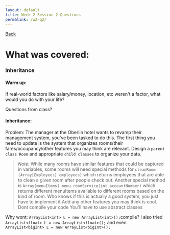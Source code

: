 ```yaml
---
layout: default
title: Week 2 Session 2 Questions
permalink: /w2-q2/
---
```


[Back](session-notes.markdown)

# What was covered: 
### Inheritance

#### Warm up:
If real-world factors like salary/money, location, etc weren't a factor, what would you do with your life?

Questions from class?

#### Inheritance:
Problem: The manager at the Oberlin hotel wants to revamp their management system, you've been tasked to do this. The first thing you need to update is the system that organizes rooms/their fares/occupancy/other features you may think are relevant. Design a `parent class Room` and appropriate `child classes` to organize your data. 
> *Note:* While many rooms have similar features that could be captured in variables, some rooms will need special methods for `cleanRoom (Array[Employees] employees)` which returns employees that are able to clean a given room after people check out. Another special method is `Array[menuItems] menu roomService(int accountNumber)` which returns different menuItems available to different rooms based on the kind of room. Who knows if this is actually a good system, you just have to implement it 
Add any other features you may think is cool. Dont compile your code
You'll have to use abstract classes

Why wont: 
`ArrayList<int> L = new ArrayList<int>();`compile? I also tried `ArrayList<float> L = new ArrayList<float>();` and even `ArrayList<bigInt> L = new ArrayList<bigInt>();`